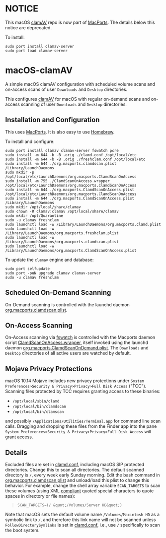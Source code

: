 # NOTICE

This macOS [clamAV](http://www.clamav.net) repo is now part of [MacPorts](https://www.macports.org). The details below this notice are deprecated.

To install:
```
sudo port install clamav-server
sudo port load clamav-server
```

# macOS-clamAV

A simple macOS clamAV configuration with scheduled volume scans and on-access scans of user `Downloads` and `Desktop` directories.

This configures [clamAV](http://www.clamav.net) for macOS with regular on-demand scans and on-access scanning of user `Downloads` and `Desktop` directories.

## Installation and Configuration

This uses [MacPorts](https://www.macports.org). It is also easy to use [Homebrew](https://brew.sh).

To install and configure:

```
sudo port install clamav clamav-server fswatch pcre
sudo install -m 644 -b -B .orig ./clamd.conf /opt/local/etc
sudo install -m 644 -b -B .orig ./freshclam.conf /opt/local/etc
sudo install -m 644 ./org.macports.clamdscan.plist /Library/LaunchDaemons
sudo mkdir -p /opt/local/etc/LaunchDaemons/org.macports.ClamdScanOnAccess
sudo install -m 755 ./ClamdScanOnAccess.wrapper /opt/local/etc/LaunchDaemons/org.macports.ClamdScanOnAccess
sudo install -m 644 ./org.macports.ClamdScanOnAccess.plist /opt/local/etc/LaunchDaemons/org.macports.ClamdScanOnAccess
sudo install -m 644 ./org.macports.ClamdScanOnAccess.plist /Library/LaunchDaemons
sudo mkdir /opt/local/share/clamav
sudo chown -R clamav:clamav /opt/local/share/clamav
sudo mkdir /opt/Quarantine
sudo -u clamav freshclam
sudo launchctl load -w /Library/LaunchDaemons/org.macports.clamd.plist
sudo launchctl load -w /Library/LaunchDaemons/org.macports.freshclam.plist
sudo launchctl load -w /Library/LaunchDaemons/org.macports.clamdscan.plist
sudo launchctl load -w /Library/LaunchDaemons/org.macports.ClamdScanOnAccess.plist
```

To update the `clamav` engine and database:

```
sudo port selfupdate
sudo port -puN upgrade clamav clamav-server
sudo -u clamav freshclam
```

## Scheduled On-Demand Scanning

On-Demand scanning is controlled with the launchd daemon [org.macports.clamdscan.plist](./org.macports.clamdscan.plist).

## On-Access Scanning

On-Access scanning via [fswatch](https://github.com/emcrisostomo/fswatch) is controlled with the Macports daemon script 
[ClamdScanOnAccess.wrapper](./ClamdScanOnAccess.wrapper), itself invoked using the launchd daemon 
[org.macports.ClamdScanOnDemand.plist](./org.macports.ClamdScanOnDemand.plist). The `Downloads` and `Desktop` directories of 
all active users are watched by default.

## Mojave Privacy Protections

macOS 10.14 Mojave includes new privacy protections under `System Preferences>Security & Privacy>Privacy>Full Disk Access` ("TCC"). Scanning files protected by TCC requires granting access to these binaries:
* `/opt/local/sbin/clamd`
* `/opt/local/bin/clamdscan`
* `/opt/local/bin/clamscan`

and possibly `/Applications/Utilities/Terminal.app` for command line scan calls. Dragging and dropping these files from the Finder app into the pane `System Preferences>Security & Privacy>Privacy>Full Disk Access` will grant access.

## Details

Excluded files are set in [clamd.conf](./clamd.conf), including macOS SIP protected directories. Change this to scan all 
directories. The default scanned directory is `/`, every week early Sunday morning. Edit the bash command
in [org.macports.clamdscan.plist](./org.macports.clamdscan.plist) and unload/load this plist to change this behavior. For 
example, change the shell array variable `SCAN_TARGETS` to scan these volumes (using XML
[compliant](http://xml.silmaril.ie/specials.html) quoted special characters to quote spaces in directory or file names):
> `SCAN_TARGETS=(/ &quot;/Volumes/Server HD&quot;)`

Note that macOS sets the default volume name `/Volumes/Macintosh HD` as a symbolic link to `/`, and therefore this link name 
will not be scanned unless `FollowDirectorySymlinks` is set in [clamd.conf](./clamd.conf), i.e., use `/` specifically to scan 
the boot system.
